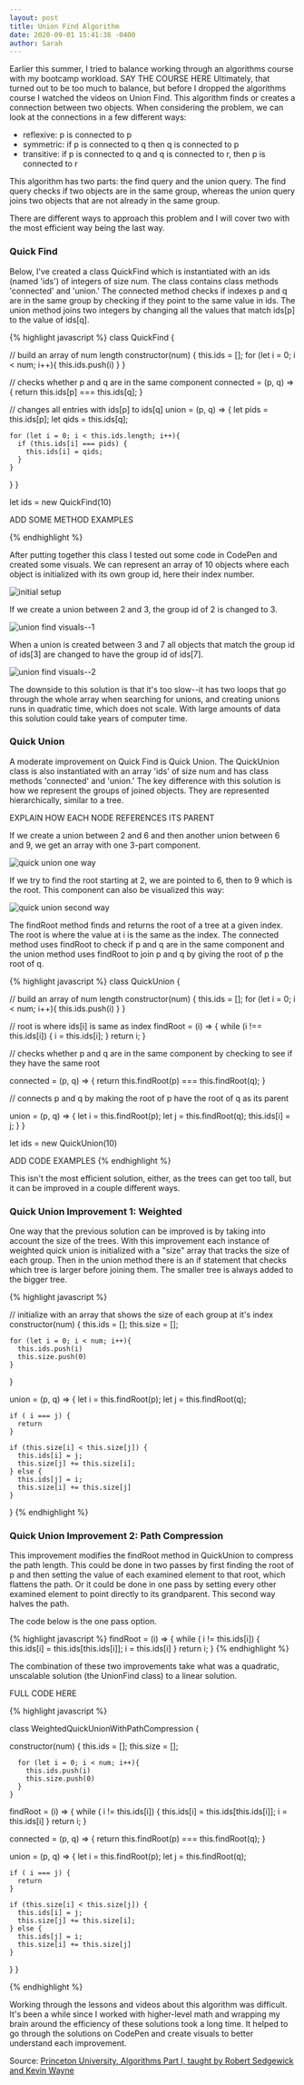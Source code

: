 ```yaml
---
layout: post
title: Union Find Algorithm
date: 2020-09-01 15:41:38 -0400
author: Sarah
---
```

Earlier this summer, I tried to balance working through an algorithms course with my bootcamp workload. SAY THE COURSE HERE Ultimately, that turned out to be too much to balance, but before I dropped the algorithms course I watched the videos on Union Find. This algorithm finds or creates a connection between two objects. When considering the problem, we can look at the connections in a few different ways:

  - reflexive: p is connected to p 
  - symmetric: if p is connected to q then q is connected to p
  - transitive: if p is connected to q and q is connected to r, then p is connected to r

This algorithm has two parts: the find query and the union query. The find query checks if two objects are in the same group, whereas the union query joins two objects that are not already in the same group. 

There are different ways to approach this problem and I will cover two with the most efficient way being the last way.

### Quick Find

Below, I've created a class QuickFind which is instantiated with an ids (named 'ids') of integers of size num. The class contains class methods 'connected' and 'union.' The connected method checks if indexes p and q are in the same group by checking if they point to the same value in ids. The union method joins two integers by changing all the values that match ids[p] to the value of ids[q].

{% highlight javascript %}
class QuickFind {

  // build an array of num length
  constructor(num) {
    this.ids = [];
    for (let i = 0; i < num; i++){
      this.ids.push(i)
    }
  }

  // checks whether p and q are in the same component
  connected = (p, q) => {
    return this.ids[p] === this.ids[q];
  }

  // changes all entries with ids[p] to ids[q]
  union = (p, q) => {
    let pids = this.ids[p];
    let qids = this.ids[q];
    
    for (let i = 0; i < this.ids.length; i++){
      if (this.ids[i] === pids) {
        this.ids[i] = qids;
      }
    }
  }
}

let ids = new QuickFind(10)

ADD SOME METHOD EXAMPLES

{% endhighlight %}

After putting together this class I tested out some code in CodePen and created some visuals. We can represent an array of 10 objects where each object is initialized with its own group id, here their index number.

![initial setup](/cautious-coder/assets/Initial-Setup.png)

If we create a union between 2 and 3, the group id of 2 is changed to 3.

![union find visuals--1](/cautious-coder/assets/quickunion1.png)

When a union is created between 3 and 7 all objects that match the group id of ids[3] are changed to have the group id of ids[7].

![union find visuals--2](/cautious-coder/assets/UnionFindIMg.png)

The downside to this solution is that it's too slow--it has two loops that go through the whole array when searching for unions, and creating unions runs in quadratic time, which does not scale. With large amounts of data this solution could take years of computer time.

### Quick Union

A moderate improvement on Quick Find is Quick Union. The QuickUnion class is also instantiated with an array 'ids' of size num and has class methods 'connected' and 'union.' The key difference with this solution is how we represent the groups of joined objects. They are represented hierarchically, similar to a tree. 

EXPLAIN HOW EACH NODE REFERENCES ITS PARENT

If we create a union between 2 and 6 and then another union between 6 and 9, we get an array with one 3-part component. 

![quick union one way](/cautious-coder/assets/QuickUnion.png)

If we try to find the root starting at 2, we are pointed to 6, then to 9 which is the root. This component can also be visualized this way:

![quick union second way](/cautious-coder/assets/quickunion2.png)

The findRoot method finds and returns the root of a tree at a given index. The root is where the value at i is the same as the index. The connected method uses findRoot to check if p and q are in the same component and the union method uses findRoot to join p and q by giving the root of p the root of q.

{% highlight javascript %}
class QuickUnion {

  // build an array of num length
  constructor(num) {
    this.ids = [];
    for (let i = 0; i < num; i++){
      this.ids.push(i)
    }
  }

  // root is where ids[i] is same as index
  findRoot = (i) => {
    while (i !== this.ids[i]) {
      i = this.ids[i];
    }
    return i;
  }

  // checks whether p and q are in the same component 
  by checking to see if they have the same root

  connected = (p, q) => {
    return this.findRoot(p) === this.findRoot(q);
  }

  // connects p and q by making the root of p 
  have the root of q as its parent

  union = (p, q) => {
    let i = this.findRoot(p);
    let j = this.findRoot(q);
    this.ids[i] = j;
  }
}

let ids = new QuickUnion(10)

ADD CODE EXAMPLES
{% endhighlight %}

This isn't the most efficient solution, either, as the trees can get too tall, but it can be improved in a couple different ways.

### Quick Union Improvement 1: Weighted

One way that the previous solution can be improved is by taking into account the size of the trees. With this improvement each instance of weighted quick union is initialized with a "size" array that tracks the size of each group. Then in the union method there is an if statement that checks which tree is larger before joining them. The smaller tree is always added to the bigger tree. 

{% highlight javascript %}

  // initialize with an array that shows the size of each group at it's index
  constructor(num) {
    this.ids = [];
    this.size = [];

    for (let i = 0; i < num; i++){
      this.ids.push(i)
      this.size.push(0)
    }
  }

  union = (p, q) => {
    let i = this.findRoot(p);
    let j = this.findRoot(q);

    if ( i === j) {
      return 
    }
    
    if (this.size[i] < this.size[j]) {
      this.ids[i] = j; 
      this.size[j] += this.size[i];
    } else {
      this.ids[j] = i;
      this.size[i] += this.size[j]
    }
  }
{% endhighlight %}

### Quick Union Improvement 2: Path Compression

This improvement modifies the findRoot method in QuickUnion to compress the path length. This could be done in two passes by first finding the root of p and then setting the value of each examined element to that root, which flattens the path. Or it could be done in one pass by setting every other examined element to point directly to its grandparent. This second way halves the path.

The code below is the one pass option.

{% highlight javascript %}
  findRoot = (i) => {
    while ( i != this.ids[i]) {
      this.ids[i] = this.ids[this.ids[i]];
      i = this.ids[i]
    }
    return i;
  }
{% endhighlight %}

The combination of these two improvements take what was a quadratic, unscalable solution (the UnionFind class) to a linear solution. 

FULL CODE HERE

{% highlight javascript %}

class WeightedQuickUnionWithPathCompression {

  constructor(num) {
      this.ids = [];
      this.size = [];

      for (let i = 0; i < num; i++){
        this.ids.push(i)
        this.size.push(0)
      }
    }

  findRoot = (i) => {
    while ( i != this.ids[i]) {
      this.ids[i] = this.ids[this.ids[i]];
      i = this.ids[i]
    }
    return i;
  }

  connected = (p, q) => {
    return this.findRoot(p) === this.findRoot(q);
  }


  union = (p, q) => {
    let i = this.findRoot(p);
    let j = this.findRoot(q);

    if ( i === j) {
      return 
    }
    
    if (this.size[i] < this.size[j]) {
      this.ids[i] = j; 
      this.size[j] += this.size[i];
    } else {
      this.ids[j] = i;
      this.size[i] += this.size[j]
    }
  }
}

{% endhighlight %}


Working through the lessons and videos about this algorithm was difficult. It's been a while since I worked with higher-level math and wrapping my brain around the efficiency of these solutions took a long time. It helped to go through the solutions on CodePen and create visuals to better understand each improvement.

Source:
[Princeton University, Algorithms Part I, taught by Robert Sedgewick and Kevin Wayne](https://www.coursera.org/learn/algorithms-part1)